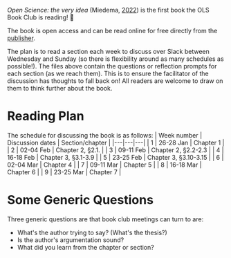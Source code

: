 *Open Science: the very idea* (Miedema, [2022](https://link.springer.com/book/10.1007/978-94-024-2115-6)) is the first book the OLS Book Club is reading! :tada:

The book is open access and can be read online for free directly from the [publisher](https://link.springer.com/book/10.1007/978-94-024-2115-6).

The plan is to read a section each week to discuss over Slack between Wednesday and Sunday (so there is flexibility around as many schedules as possible!). The files above contain the questions or reflection prompts for each section (as we reach them). This is to ensure the facilitator of the discussion has thoughts to fall back on!  All readers are welcome to draw on them to think further about the book.

# Reading Plan
The schedule for discussing the book is as follows:
| Week number | Discussion dates | Section/chapter |
|---|---|---|
| 1 | 26-28 Jan | Chapter 1 |
| 2 | 02-04 Feb | Chapter 2, §2.1. |
| 3 | 09-11 Feb | Chapter 2, §2.2-2.3 |
| 4 | 16-18 Feb | Chapter 3, §3.1-3.9 |
| 5 | 23-25 Feb | Chapter 3, §3.10-3.15 |
| 6 | 02-04 Mar | Chapter 4 |
| 7 | 09-11 Mar | Chapter 5 |
| 8 | 16-18 Mar | Chapter 6 |
| 9 | 23-25 Mar | Chapter 7 |

# Some Generic Questions
Three generic questions are that book club meetings can turn to are:
* What's the author trying to say? (What's the thesis?)
* Is the author's argumentation sound?
* What did you learn from the chapter or section?
